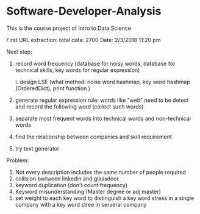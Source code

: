 # Software-Developer-Analysis
This is the course project of Intro to Data Science


First URL extraction:
total data: 2700
Date: 2/3/2018		11:20 pm

Next step:
1. record word frequency
(database for noisy words, database for technical skills, key words for regular expression)

	i. design LSE (what method: noise word hashmap, key word hashmap (OrderedDict), print function )

2. generate regular expression rule:
words like "web" need to be detect and record the following word
(collect such words)
3. separate most frequent words into technical words and non-technical words
4. find the relationship between companies and skill requirement
5. try text generator 

Problem:
1. Not every description includes the same number of people required
2. collision bwtween linkedin and glassdoor
3. keyword duplication (don't count frequency)
4. Keyword misunderstanding (Master degree or adj master)
5. set weight to each key word to distinguish a key word stress in a single company with a key word stree in serveral company 
